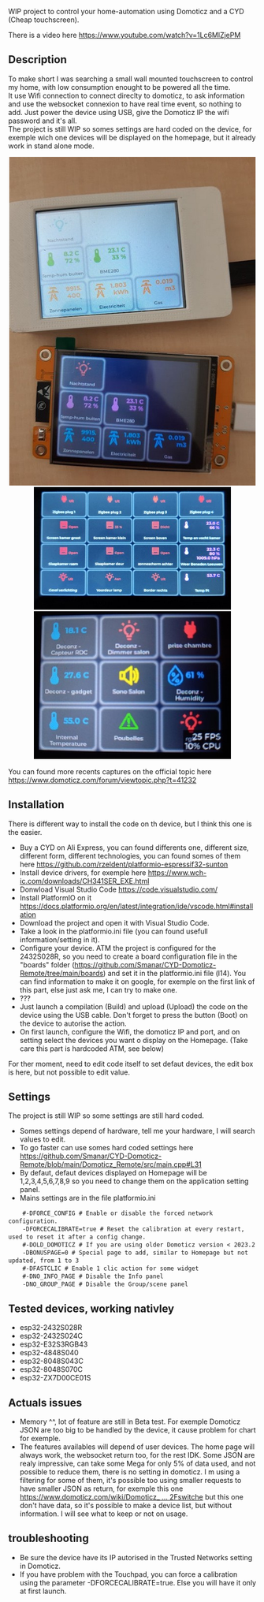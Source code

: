 WIP project to control your home-automation using Domoticz and a CYD (Cheap touchscreen).

There is a video here https://www.youtube.com/watch?v=1Lc6MlZjePM

## Description   

To make short I was searching a small wall mounted touchscreen to control my home, with low consumption enought to be powered all the time.   
It use Wifi connection to connect direclty to domoticz, to ask information and use the websocket connexion to have real time event, so nothing to add. Just power the device using USB, give the Domoticz IP the wifi password and it's all.   
The project is still WIP so somes settings are hard coded on the device, for exemple wich one devices will be displayed on the homepage, but it already work in stand alone mode.   

<p align="center">
  <img src="https://github.com/Smanar/Ressources/blob/main/pictures/CYD_1.jpg">
</br>
  <img src="https://github.com/Smanar/Ressources/blob/main/pictures/Display_4x4_level.jpg">
</br>
  <img src="https://github.com/Smanar/Ressources/blob/main/pictures/domoticz_dashboard.jpg">
</p>

You can found more recents captures on the official topic here https://www.domoticz.com/forum/viewtopic.php?t=41232


## Installation   

There is different way to install the code on th device, but I think this one is the easier.   

- Buy a CYD on Ali Express, you can found differents one, different size, different form, different technologies, you can found somes of them here https://github.com/rzeldent/platformio-espressif32-sunton
- Install device drivers, for exemple here https://www.wch-ic.com/downloads/CH341SER_EXE.html   
- Donwload Visual Studio Code https://code.visualstudio.com/    
- Install PlatformIO on it https://docs.platformio.org/en/latest/integration/ide/vscode.html#installation   
- Download the project and open it with Visual Studio Code.
- Take a look in the platformio.ini file (you can found usefull information/setting in it).   
- Configure your device. ATM the project is configured for the 2432S028R, so you need to create a board configuration file in the "boards" folder (https://github.com/Smanar/CYD-Domoticz-Remote/tree/main/boards) and set it in the platformio.ini file (l14). You can find information to make it on google, for exemple on the first link of this part, else just ask me, I can try to make one.   
- ???
- Just launch a compilation (Build) and upload (Upload) the code on the device using the USB cable. Don't forget to press the button (Boot) on the device to autorise the action.
- On first launch, configure the Wifi, the domoticz IP and port, and on setting select the devices you want o display on the Homepage. (Take care this part is hardcoded ATM, see below)   
   
   
For ther moment, need to edit code itself to set defaut devices, the edit box is here, but not possible to edit value.

## Settings   

The project is still WIP so some settings are still hard coded.   
- Somes settings depend of hardware, tell me your hardware, I will search values to edit.
- To go faster can use somes hard coded settings here https://github.com/Smanar/CYD-Domoticz-Remote/blob/main/Domoticz_Remote/src/main.cpp#L31
- By defaut, defaut devices displayed on Homepage will be 1,2,3,4,5,6,7,8,9 so you need to change them on the application setting panel.
- Mains settings are in the file platformio.ini
``` 
	#-DFORCE_CONFIG # Enable or disable the forced network configuration.
	-DFORCECALIBRATE=true # Reset the calibration at every restart, used to reset it after a config change.
	#-DOLD_DOMOTICZ # If you are using older Domoticz version < 2023.2
	-DBONUSPAGE=0 # Special page to add, similar to Homepage but not updated, from 1 to 3
	#-DFASTCLIC # Enable 1 clic action for some widget
	#-DNO_INFO_PAGE # Disable the Info panel
	-DNO_GROUP_PAGE # Disable the Group/scene panel
``` 

## Tested devices, working nativley
- esp32-2432S028R
- esp32-2432S024C
- esp32-E32S3RGB43
- esp32-4848S040
- esp32-8048S043C
- esp32-8048S070C
- esp32-ZX7D00CE01S

## Actuals issues   
- Memory ^^, lot of feature are still in Beta test. For exemple Domoticz JSON are too big to be handled by the device, it cause problem for chart for exemple.
- The features availables will depend of user devices. The home page will always work, the websocket return too, for the rest IDK. Some JSON are realy impressive, can take some Mega for only 5% of data used, and not possible to reduce them, there is no setting in domoticz. I m using a filtering for some of them, it's possible too using smaller requests to have smaller JSON as return, for exemple this one [https://www.domoticz.com/wiki/Domoticz_ ... 2Fswitche](https://www.domoticz.com/wiki/Domoticz_API/JSON_URL%27s#Get_details_of_all_lights.2Fswitches) but this one don't have data, so it's possible to make a device list, but without information. I will see what to keep or not on usage.   

## troubleshooting    
- Be sure the device have its IP autorised in the Trusted Networks setting in Domoticz.   
- If you have problem with the Touchpad, you can force a calibration using the parameter -DFORCECALIBRATE=true. Else you will have it only at first launch.
     

